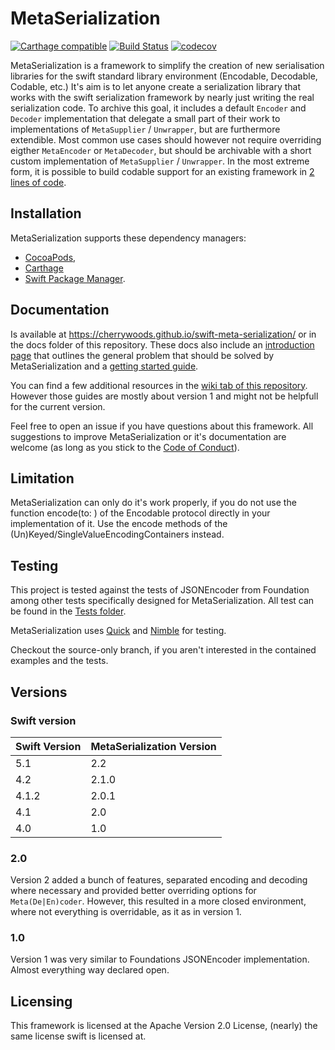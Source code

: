 # MetaSerialization
[![Carthage compatible](https://img.shields.io/badge/Carthage-compatible-4BC51D.svg?style=flat)](https://github.com/Carthage/Carthage)
[![Build Status](https://travis-ci.org/cherrywoods/swift-meta-serialization.svg?branch=testing)](https://travis-ci.org/cherrywoods/swift-meta-serialization)
[![codecov](https://codecov.io/gh/cherrywoods/swift-meta-serialization/branch/master/graph/badge.svg)](https://codecov.io/gh/cherrywoods/swift-meta-serialization)

MetaSerialization is a framework to simplify the creation of new serialisation libraries for the swift standard library environment (Encodable, Decodable, Codable, etc.)
It's aim is to let anyone create a serialization library that works with the swift serialization framework by nearly just writing the real serialization code.
To archive this goal, it includes a default `Encoder` and `Decoder` implementation that delegate a small part of their work to implementations of `MetaSupplier` / `Unwrapper`, but are furthermore extendible. Most common use cases should however not require overriding eigther `MetaEncoder` or `MetaDecoder`, but should be archivable with a short custom implementation of `MetaSupplier` / `Unwrapper`.
In the most extreme form, it is possible to build codable support for an existing framework in [2 lines of code](https://github.com/cherrywoods/swift-meta-serialization/blob/73f067c2c542d4548813d3c8884755dee270ec64/Examples/Example1/Example1.swift#L14-L16).

## Installation
MetaSerialization supports these dependency managers:
 - [CocoaPods](https://github.com/cherrywoods/swift-meta-serialization/blob/master/docs/Guides/Installation.md#cocoapods),
 - [Carthage](https://github.com/cherrywoods/swift-meta-serialization/blob/master/docs/Guides/Installation.md#carthage)
 - [Swift Package Manager](https://github.com/cherrywoods/swift-meta-serialization/blob/master/docs/Guides/Installation.md#swift-package-manager).

## Documentation
Is available at https://cherrywoods.github.io/swift-meta-serialization/ or in the docs folder of this repository.
These docs also include an [introduction page](https://cherrywoods.github.io/swift-meta-serialization/introduction.html) that outlines the general problem that should be solved by MetaSerialization and a [getting started guide](https://cherrywoods.github.io/swift-meta-serialization/getting-started.html).

You can find a few additional resources in the [wiki tab of this repository](https://github.com/cherrywoods/swift-meta-serialization/wiki). However those guides are mostly about version 1 and might not be helpfull for the current version.

Feel free to open an issue if you have questions about this framework. All suggestions to improve MetaSerialization or it's documentation are welcome (as long as you stick to the [Code of Conduct](https://github.com/cherrywoods/swift-meta-serialization/blob/master/CODE_OF_CONDUCT.md)).

## Limitation
MetaSerialization can only do it's work properly, if you do not use the function encode(to: ) of the Encodable protocol directly in your implementation of it. Use the encode methods of the (Un)Keyed/SingleValueEncodingContainers instead.

## Testing
This project is tested against the tests of JSONEncoder from Foundation among other tests specifically designed for MetaSerialization.
All test can be found in the [Tests folder](https://github.com/cherrywoods/swift-meta-serialization/tree/master/Tests).

MetaSerialization uses [Quick](https://github.com/Quick/Quick) and [Nimble](https://github.com/Quick/Nimble) for testing.

Checkout the source-only branch, if you aren't interested in the contained examples and the tests.

## Versions
### Swift version
| Swift Version | MetaSerialization Version |
| ------------- | --------------------------|
| 5.1           | 2.2                       |
| 4.2           | 2.1.0                     |
| 4.1.2         | 2.0.1                     |
| 4.1           | 2.0                       | 
| 4.0           | 1.0                       |
### 2.0
Version 2 added a bunch of features, separated encoding and decoding where necessary and provided better overriding options for `Meta(De|En)coder`. However, this resulted in a more closed environment, where not everything is overridable, as it as in version 1.
### 1.0
Version 1 was very similar to Foundations JSONEncoder implementation. Almost everything way declared open.
## Licensing
This framework is licensed at the Apache Version 2.0 License, (nearly) the same license swift is licensed at.
